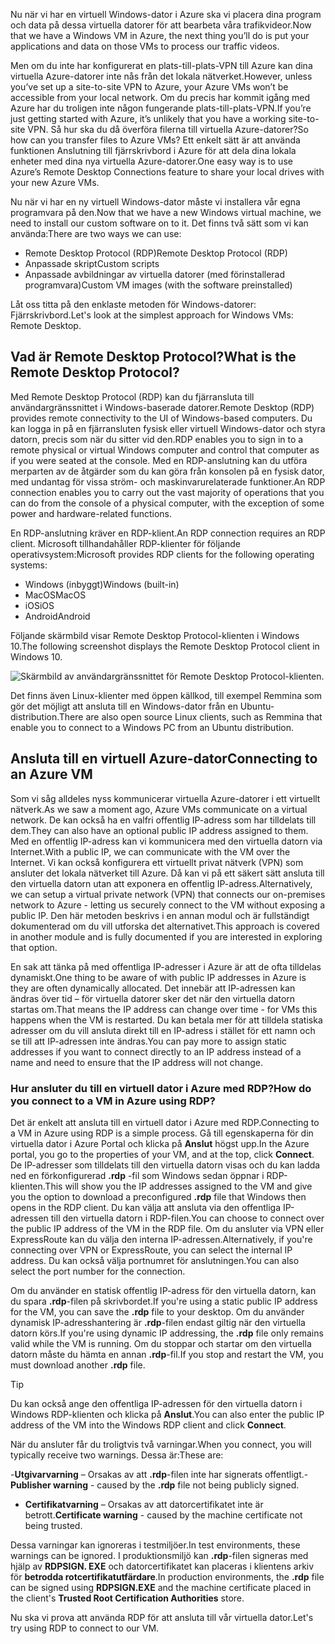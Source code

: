 <span data-ttu-id="2cdbf-101">Nu när vi har en virtuell Windows-dator i Azure ska vi placera dina program och data på dessa virtuella datorer för att bearbeta våra trafikvideor.</span><span class="sxs-lookup"><span data-stu-id="2cdbf-101">Now that we have a Windows VM in Azure, the next thing you’ll do is put your applications and data on those VMs to process our traffic videos.</span></span> 

<span data-ttu-id="2cdbf-102">Men om du inte har konfigurerat en plats-till-plats-VPN till Azure kan dina virtuella Azure-datorer inte nås från det lokala nätverket.</span><span class="sxs-lookup"><span data-stu-id="2cdbf-102">However, unless you’ve set up a site-to-site VPN to Azure, your Azure VMs won’t be accessible from your local network.</span></span> <span data-ttu-id="2cdbf-103">Om du precis har kommit igång med Azure har du troligen inte någon fungerande plats-till-plats-VPN.</span><span class="sxs-lookup"><span data-stu-id="2cdbf-103">If you’re just getting started with Azure, it’s unlikely that you have a working site-to-site VPN.</span></span> <span data-ttu-id="2cdbf-104">Så hur ska du då överföra filerna till virtuella Azure-datorer?</span><span class="sxs-lookup"><span data-stu-id="2cdbf-104">So how can you transfer files to Azure VMs?</span></span> <span data-ttu-id="2cdbf-105">Ett enkelt sätt är att använda funktionen Anslutning till fjärrskrivbord i Azure för att dela dina lokala enheter med dina nya virtuella Azure-datorer.</span><span class="sxs-lookup"><span data-stu-id="2cdbf-105">One easy way is to use Azure’s Remote Desktop Connections feature to share your local drives with your new Azure VMs.</span></span>

<span data-ttu-id="2cdbf-106">Nu när vi har en ny virtuell Windows-dator måste vi installera vår egna programvara på den.</span><span class="sxs-lookup"><span data-stu-id="2cdbf-106">Now that we have a new Windows virtual machine, we need to install our custom software on to it.</span></span> <span data-ttu-id="2cdbf-107">Det finns två sätt som vi kan använda:</span><span class="sxs-lookup"><span data-stu-id="2cdbf-107">There are two ways we can use:</span></span>

- <span data-ttu-id="2cdbf-108">Remote Desktop Protocol (RDP)</span><span class="sxs-lookup"><span data-stu-id="2cdbf-108">Remote Desktop Protocol (RDP)</span></span>
- <span data-ttu-id="2cdbf-109">Anpassade skript</span><span class="sxs-lookup"><span data-stu-id="2cdbf-109">Custom scripts</span></span>
- <span data-ttu-id="2cdbf-110">Anpassade avbildningar av virtuella datorer (med förinstallerad programvara)</span><span class="sxs-lookup"><span data-stu-id="2cdbf-110">Custom VM images (with the software preinstalled)</span></span>

<span data-ttu-id="2cdbf-111">Låt oss titta på den enklaste metoden för Windows-datorer: Fjärrskrivbord.</span><span class="sxs-lookup"><span data-stu-id="2cdbf-111">Let's look at the simplest approach for Windows VMs: Remote Desktop.</span></span>

## <a name="what-is-the-remote-desktop-protocol"></a><span data-ttu-id="2cdbf-112">Vad är Remote Desktop Protocol?</span><span class="sxs-lookup"><span data-stu-id="2cdbf-112">What is the Remote Desktop Protocol?</span></span>

<span data-ttu-id="2cdbf-113">Med Remote Desktop Protocol (RDP) kan du fjärransluta till användargränssnittet i Windows-baserade datorer.</span><span class="sxs-lookup"><span data-stu-id="2cdbf-113">Remote Desktop (RDP) provides remote connectivity to the UI of Windows-based computers.</span></span> <span data-ttu-id="2cdbf-114">Du kan logga in på en fjärransluten fysisk eller virtuell Windows-dator och styra datorn, precis som när du sitter vid den.</span><span class="sxs-lookup"><span data-stu-id="2cdbf-114">RDP enables you to sign in to a remote physical or virtual Windows computer and control that computer as if you were seated at the console.</span></span> <span data-ttu-id="2cdbf-115">Med en RDP-anslutning kan du utföra merparten av de åtgärder som du kan göra från konsolen på en fysisk dator, med undantag för vissa ström- och maskinvarurelaterade funktioner.</span><span class="sxs-lookup"><span data-stu-id="2cdbf-115">An RDP connection enables you to carry out the vast majority of operations that you can do from the console of a physical computer, with the exception of some power and hardware-related functions.</span></span>

<span data-ttu-id="2cdbf-116">En RDP-anslutning kräver en RDP-klient.</span><span class="sxs-lookup"><span data-stu-id="2cdbf-116">An RDP connection requires an RDP client.</span></span> <span data-ttu-id="2cdbf-117">Microsoft tillhandahåller RDP-klienter för följande operativsystem:</span><span class="sxs-lookup"><span data-stu-id="2cdbf-117">Microsoft provides RDP clients for the following operating systems:</span></span>

- <span data-ttu-id="2cdbf-118">Windows (inbyggt)</span><span class="sxs-lookup"><span data-stu-id="2cdbf-118">Windows (built-in)</span></span>
- <span data-ttu-id="2cdbf-119">MacOS</span><span class="sxs-lookup"><span data-stu-id="2cdbf-119">MacOS</span></span>
- <span data-ttu-id="2cdbf-120">iOS</span><span class="sxs-lookup"><span data-stu-id="2cdbf-120">iOS</span></span>
- <span data-ttu-id="2cdbf-121">Android</span><span class="sxs-lookup"><span data-stu-id="2cdbf-121">Android</span></span>

<span data-ttu-id="2cdbf-122">Följande skärmbild visar Remote Desktop Protocol-klienten i Windows 10.</span><span class="sxs-lookup"><span data-stu-id="2cdbf-122">The following screenshot displays the Remote Desktop Protocol client in Windows 10.</span></span>

![Skärmbild av användargränssnittet för Remote Desktop Protocol-klienten.](../media/4-rdp-client.png)

<span data-ttu-id="2cdbf-124">Det finns även Linux-klienter med öppen källkod, till exempel Remmina som gör det möjligt att ansluta till en Windows-dator från en Ubuntu-distribution.</span><span class="sxs-lookup"><span data-stu-id="2cdbf-124">There are also open source Linux clients, such as Remmina that enable you to connect to a Windows PC from an Ubuntu distribution.</span></span>

## <a name="connecting-to-an-azure-vm"></a><span data-ttu-id="2cdbf-125">Ansluta till en virtuell Azure-dator</span><span class="sxs-lookup"><span data-stu-id="2cdbf-125">Connecting to an Azure VM</span></span>

<span data-ttu-id="2cdbf-126">Som vi såg alldeles nyss kommunicerar virtuella Azure-datorer i ett virtuellt nätverk.</span><span class="sxs-lookup"><span data-stu-id="2cdbf-126">As we saw a moment ago, Azure VMs communicate on a virtual network.</span></span> <span data-ttu-id="2cdbf-127">De kan också ha en valfri offentlig IP-adress som har tilldelats till dem.</span><span class="sxs-lookup"><span data-stu-id="2cdbf-127">They can also have an optional public IP address assigned to them.</span></span> <span data-ttu-id="2cdbf-128">Med en offentlig IP-adress kan vi kommunicera med den virtuella datorn via Internet.</span><span class="sxs-lookup"><span data-stu-id="2cdbf-128">With a public IP, we can communicate with the VM over the Internet.</span></span> <span data-ttu-id="2cdbf-129">Vi kan också konfigurera ett virtuellt privat nätverk (VPN) som ansluter det lokala nätverket till Azure. Då kan vi på ett säkert sätt ansluta till den virtuella datorn utan att exponera en offentlig IP-adress.</span><span class="sxs-lookup"><span data-stu-id="2cdbf-129">Alternatively, we can setup a virtual private network (VPN) that connects our on-premises network to Azure - letting us securely connect to the VM without exposing a public IP.</span></span> <span data-ttu-id="2cdbf-130">Den här metoden beskrivs i en annan modul och är fullständigt dokumenterad om du vill utforska det alternativet.</span><span class="sxs-lookup"><span data-stu-id="2cdbf-130">This approach is covered in another module and is fully documented if you are interested in exploring that option.</span></span>

<span data-ttu-id="2cdbf-131">En sak att tänka på med offentliga IP-adresser i Azure är att de ofta tilldelas dynamiskt.</span><span class="sxs-lookup"><span data-stu-id="2cdbf-131">One thing to be aware of with public IP addresses in Azure is they are often dynamically allocated.</span></span> <span data-ttu-id="2cdbf-132">Det innebär att IP-adressen kan ändras över tid – för virtuella datorer sker det när den virtuella datorn startas om.</span><span class="sxs-lookup"><span data-stu-id="2cdbf-132">That means the IP address can change over time - for VMs this happens when the VM is restarted.</span></span> <span data-ttu-id="2cdbf-133">Du kan betala mer för att tilldela statiska adresser om du vill ansluta direkt till en IP-adress i stället för ett namn och se till att IP-adressen inte ändras.</span><span class="sxs-lookup"><span data-stu-id="2cdbf-133">You can pay more to assign static addresses if you want to connect directly to an IP address instead of a name and need to ensure that the IP address will not change.</span></span>

### <a name="how-do-you-connect-to-a-vm-in-azure-using-rdp"></a><span data-ttu-id="2cdbf-134">Hur ansluter du till en virtuell dator i Azure med RDP?</span><span class="sxs-lookup"><span data-stu-id="2cdbf-134">How do you connect to a VM in Azure using RDP?</span></span>

<span data-ttu-id="2cdbf-135">Det är enkelt att ansluta till en virtuell dator i Azure med RDP.</span><span class="sxs-lookup"><span data-stu-id="2cdbf-135">Connecting to a VM in Azure using RDP is a simple process.</span></span> <span data-ttu-id="2cdbf-136">Gå till egenskaperna för din virtuella dator i Azure Portal och klicka på **Anslut** högst upp.</span><span class="sxs-lookup"><span data-stu-id="2cdbf-136">In the Azure portal, you go to the properties of your VM, and at the top, click **Connect**.</span></span> <span data-ttu-id="2cdbf-137">De IP-adresser som tilldelats till den virtuella datorn visas och du kan ladda ned en förkonfigurerad **.rdp** -fil som Windows sedan öppnar i RDP-klienten.</span><span class="sxs-lookup"><span data-stu-id="2cdbf-137">This will show you the IP addresses assigned to the VM and give you the option to download a preconfigured **.rdp** file that Windows then opens in the RDP client.</span></span> <span data-ttu-id="2cdbf-138">Du kan välja att ansluta via den offentliga IP-adressen till den virtuella datorn i RDP-filen.</span><span class="sxs-lookup"><span data-stu-id="2cdbf-138">You can choose to connect over the public IP address of the VM in the RDP file.</span></span> <span data-ttu-id="2cdbf-139">Om du ansluter via VPN eller ExpressRoute kan du välja den interna IP-adressen.</span><span class="sxs-lookup"><span data-stu-id="2cdbf-139">Alternatively, if you're connecting over VPN or ExpressRoute, you can select the internal IP address.</span></span> <span data-ttu-id="2cdbf-140">Du kan också välja portnumret för anslutningen.</span><span class="sxs-lookup"><span data-stu-id="2cdbf-140">You can also select the port number for the connection.</span></span>

<span data-ttu-id="2cdbf-141">Om du använder en statisk offentlig IP-adress för den virtuella datorn, kan du spara **.rdp**-filen på skrivbordet.</span><span class="sxs-lookup"><span data-stu-id="2cdbf-141">If you're using a static public IP address for the VM, you can save the **.rdp** file to your desktop.</span></span> <span data-ttu-id="2cdbf-142">Om du använder dynamisk IP-adresshantering är **.rdp**-filen endast giltig när den virtuella datorn körs.</span><span class="sxs-lookup"><span data-stu-id="2cdbf-142">If you're using dynamic IP addressing, the **.rdp** file only remains valid while the VM is running.</span></span> <span data-ttu-id="2cdbf-143">Om du stoppar och startar om den virtuella datorn måste du hämta en annan **.rdp**-fil.</span><span class="sxs-lookup"><span data-stu-id="2cdbf-143">If you stop and restart the VM, you must download another **.rdp** file.</span></span>

> [!TIP]
> <span data-ttu-id="2cdbf-144">Du kan också ange den offentliga IP-adressen för den virtuella datorn i Windows RDP-klienten och klicka på **Anslut**.</span><span class="sxs-lookup"><span data-stu-id="2cdbf-144">You can also enter the public IP address of the VM into the Windows RDP client and click **Connect**.</span></span>

<span data-ttu-id="2cdbf-145">När du ansluter får du troligtvis två varningar.</span><span class="sxs-lookup"><span data-stu-id="2cdbf-145">When you connect, you will typically receive two warnings.</span></span> <span data-ttu-id="2cdbf-146">Dessa är:</span><span class="sxs-lookup"><span data-stu-id="2cdbf-146">These are:</span></span>

<span data-ttu-id="2cdbf-147">-**Utgivarvarning** – Orsakas av att **.rdp**-filen inte har signerats offentligt.</span><span class="sxs-lookup"><span data-stu-id="2cdbf-147">-**Publisher warning** - caused by the **.rdp** file not being publicly signed.</span></span>
- <span data-ttu-id="2cdbf-148">**Certifikatvarning** – Orsakas av att datorcertifikatet inte är betrott.</span><span class="sxs-lookup"><span data-stu-id="2cdbf-148">**Certificate warning** - caused by the machine certificate not being trusted.</span></span>

<span data-ttu-id="2cdbf-149">Dessa varningar kan ignoreras i testmiljöer.</span><span class="sxs-lookup"><span data-stu-id="2cdbf-149">In test environments, these warnings can be ignored.</span></span> <span data-ttu-id="2cdbf-150">I produktionsmiljö kan **.rdp**-filen signeras med hjälp av **RDPSIGN. EXE** och datorcertifikatet kan placeras i klientens arkiv för **betrodda rotcertifikatutfärdare**.</span><span class="sxs-lookup"><span data-stu-id="2cdbf-150">In production environments, the **.rdp** file can be signed using **RDPSIGN.EXE** and the machine certificate placed in the client's **Trusted Root Certification Authorities** store.</span></span>

<span data-ttu-id="2cdbf-151">Nu ska vi prova att använda RDP för att ansluta till vår virtuella dator.</span><span class="sxs-lookup"><span data-stu-id="2cdbf-151">Let's try using RDP to connect to our VM.</span></span>